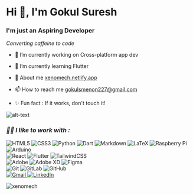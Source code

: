 <h1>Hi 👋, I'm Gokul Suresh</h1>
<h3>I'm just an Aspiring Developer</h3>
<em>Converting caffeine to code</em>

- 🔭 I’m currently working on Cross-platform app dev

- 🌱 I’m currently learning Flutter

- 💬 About me [xenomech.netlify.app](xenomech.netlify.app)

- 📫 How to reach me gokulsmenon227@gmail.com

- ✨ Fun fact : If it works, don't touch it! </br>

![alt-text](https://github.com/xenomech/xenomech/blob/main/data/logo.gif?raw=true)

<h3><em>👨‍💻 I like to work with :</em></h3>

<img alt="HTML5" src="https://img.shields.io/badge/html5%20-%23E34F26.svg?&style=for-the-badge&logo=html5&logoColor=white"/> <img alt="CSS3" src="https://img.shields.io/badge/css3%20-%231572B6.svg?&style=for-the-badge&logo=css3&logoColor=white"/>
<img alt="Python" src="https://img.shields.io/badge/python%20-%2314354C.svg?&style=for-the-badge&logo=python&logoColor=white"/>
<img alt="Dart" src="https://img.shields.io/badge/dart-%230175C2.svg?&style=for-the-badge&logo=dart&logoColor=white"/>
<img alt="Markdown" src="https://img.shields.io/badge/markdown-%23000000.svg?&style=for-the-badge&logo=markdown&logoColor=white"/>
<img alt="LaTeX" src="https://img.shields.io/badge/latex%20-%23008080.svg?&style=for-the-badge&logo=latex&logoColor=white"/>
<img alt="Raspberry Pi" src="https://img.shields.io/badge/-Raspberry%20Pi-C51A4A?style=for-the-badge&logo=Raspberry-Pi"/>
<img alt="Arduino" src="https://img.shields.io/badge/-Arduino-00979D?style=for-the-badge&logo=Arduino&logoColor=white"/>
</br>
<img alt="React" src="https://img.shields.io/badge/react%20-%2320232a.svg?&style=for-the-badge&logo=react&logoColor=%2361DAFB"/>
<img alt="Flutter" src="https://img.shields.io/badge/Flutter%20-%2302569B.svg?&style=for-the-badge&logo=Flutter&logoColor=white" />
<img alt="TailwindCSS" src="https://img.shields.io/badge/tailwindcss%20-%2338B2AC.svg?&style=for-the-badge&logo=tailwind-css&logoColor=white"/>
</br>
<img alt="Adobe" src="https://img.shields.io/badge/adobe%20-%23FF0000.svg?&style=for-the-badge&logo=adobe&logoColor=white"/>
<img alt="Adobe XD" src="https://img.shields.io/badge/adobe%20xd%20-%23FF26BE.svg?&style=for-the-badge&logo=adobe%20xd&logoColor=white"/>
<img alt="Figma" src="https://img.shields.io/badge/figma%20-%23F24E1E.svg?&style=for-the-badge&logo=figma&logoColor=white"/>
</br>
<img alt="Git" src="https://img.shields.io/badge/git%20-%23F05033.svg?&style=for-the-badge&logo=git&logoColor=white"/>
<img alt="GitLab" src="https://img.shields.io/badge/gitlab%20-%23181717.svg?&style=for-the-badge&logo=gitlab&logoColor=white"/>
<img alt="GitHub" src="https://img.shields.io/badge/github%20-%23121011.svg?&style=for-the-badge&logo=github&logoColor=white"/>
</br>
<a href="mailto:gokulsmenon227@gmail.com">
<img alt="Gmail" src="https://img.shields.io/badge/Gmail-D14836?style=for-the-badge&logo=gmail&logoColor=white" />
</a>
<a href=" www.linkedin.com/in/gokulsmenon227">
<img alt="LinkedIn" src="https://img.shields.io/badge/linkedin%20-%230077B5.svg?&style=for-the-badge&logo=linkedin&logoColor=white"/></a>

<p align="left"> <img src="https://komarev.com/ghpvc/?username=xenomech&label=Profile%20views&color=0e75b6&style=flat" alt="xenomech" /> </p>
